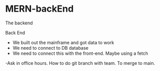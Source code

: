 # MERN-backEnd
The backend



Back End 

- We built out the mainframe and got data to work
- We need to connect to DB database 
- We need to connect this with the front-end. Maybe using a fetch

-Ask in office hours. How to do git branch with team. To merge to main. 

